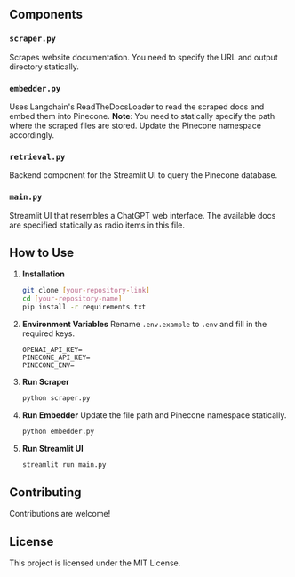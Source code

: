 ## Components

### `scraper.py`
Scrapes website documentation. You need to specify the URL and output directory statically.

### `embedder.py`
Uses Langchain's ReadTheDocsLoader to read the scraped docs and embed them into Pinecone. **Note**: You need to statically specify the path where the scraped files are stored. Update the Pinecone namespace accordingly.

### `retrieval.py`
Backend component for the Streamlit UI to query the Pinecone database.

### `main.py`
Streamlit UI that resembles a ChatGPT web interface. The available docs are specified statically as radio items in this file.

## How to Use

1. **Installation**
    ```bash
    git clone [your-repository-link]
    cd [your-repository-name]
    pip install -r requirements.txt
    ```

2. **Environment Variables**
    Rename `.env.example` to `.env` and fill in the required keys.
    ```env
    OPENAI_API_KEY=
    PINECONE_API_KEY=
    PINECONE_ENV=
    ```

3. **Run Scraper**
    ```bash
    python scraper.py
    ```

4. **Run Embedder**
    Update the file path and Pinecone namespace statically.
    ```bash
    python embedder.py
    ```

5. **Run Streamlit UI**
    ```bash
    streamlit run main.py
    ```
## Contributing

Contributions are welcome! 

## License

This project is licensed under the MIT License.